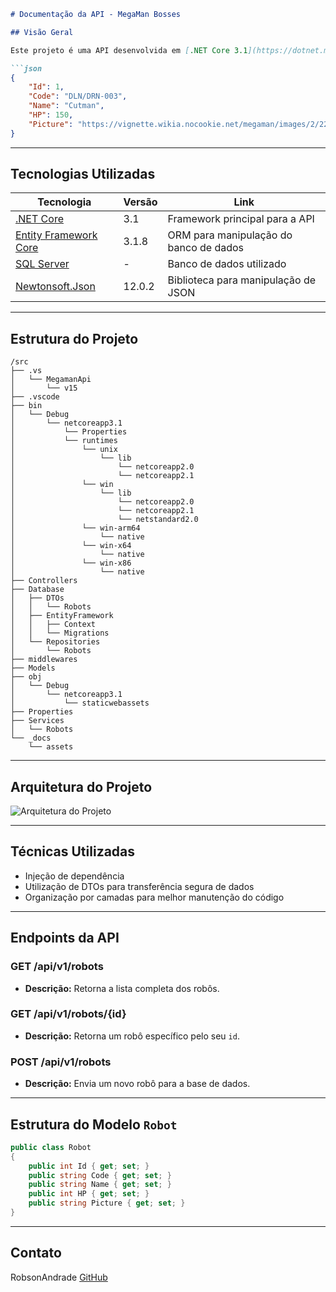 
```markdown
# Documentação da API - MegaMan Bosses

## Visão Geral

Este projeto é uma API desenvolvida em [.NET Core 3.1](https://dotnet.microsoft.com/download/dotnet/3.1) para listar dados dos bosses da franquia MegaMan. A API fornece os dados em formato JSON conforme o exemplo abaixo:

```json
{
    "Id": 1,
    "Code": "DLN/DRN-003",
    "Name": "Cutman",
    "HP": 150,
    "Picture": "https://vignette.wikia.nocookie.net/megaman/images/2/22/Cutman.png"
}
```

---

## Tecnologias Utilizadas

| Tecnologia                                                                    | Versão | Link                                   |
| ----------------------------------------------------------------------------- | ------ | -------------------------------------- |
| [.NET Core](https://dotnet.microsoft.com/download/dotnet/3.1)                 | 3.1    | Framework principal para a API         |
| [Entity Framework Core](https://docs.microsoft.com/en-us/ef/core/)            | 3.1.8  | ORM para manipulação do banco de dados |
| [SQL Server](https://www.microsoft.com/pt-br/sql-server/sql-server-downloads) | -      | Banco de dados utilizado               |
| [Newtonsoft.Json](https://www.newtonsoft.com/json)                            | 12.0.2 | Biblioteca para manipulação de JSON    |

---

## Estrutura do Projeto

```
/src
├── .vs
│   └── MegamanApi
│       └── v15
├── .vscode
├── bin
│   └── Debug
│       └── netcoreapp3.1
│           └── Properties
│           └── runtimes
│               └── unix
│                   └── lib
│                       └── netcoreapp2.0
│                       └── netcoreapp2.1
│               └── win
│                   └── lib
│                       └── netcoreapp2.0
│                       └── netcoreapp2.1
│                       └── netstandard2.0
│               └── win-arm64
│                   └── native
│               └── win-x64
│                   └── native
│               └── win-x86
│                   └── native
├── Controllers
├── Database
│   ├── DTOs
│   │   └── Robots
│   ├── EntityFramework
│   │   ├── Context
│   │   └── Migrations
│   └── Repositories
│       └── Robots
├── middlewares
├── Models
├── obj
│   └── Debug
│       └── netcoreapp3.1
│           └── staticwebassets
├── Properties
├── Services
│   └── Robots
└── _docs
    └── assets
```

---

## Arquitetura do Projeto

![Arquitetura do Projeto](./_docs/architecture.png)

---

## Técnicas Utilizadas

- Injeção de dependência
- Utilização de DTOs para transferência segura de dados
- Organização por camadas para melhor manutenção do código

---

## Endpoints da API

### **GET /api/v1/robots**

- **Descrição:** Retorna a lista completa dos robôs.

### **GET /api/v1/robots/{id}**

- **Descrição:** Retorna um robô específico pelo seu `id`.

### **POST /api/v1/robots**

- **Descrição:** Envia um novo robô para a base de dados.

---

## Estrutura do Modelo `Robot`

```csharp
public class Robot
{
    public int Id { get; set; }
    public string Code { get; set; }
    public string Name { get; set; }
    public int HP { get; set; }
    public string Picture { get; set; }
}
```

---

## Contato

RobsonAndrade [GitHub](https://github.com/rdandrade2)
